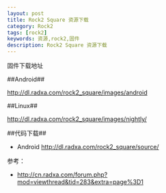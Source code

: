 ```yaml
---
layout: post
title: Rock2 Square 资源下载
category: Rock2
tags: [rock2]
keywords: 资源,rock2,固件
description: Rock2 Square 资源下载
---
```


固件下载地址


##Android##

http://dl.radxa.com/rock2_square/images/android


##Linux##

http://dl.radxa.com/rock2_square/images/nightly/


##代码下载##

- Android
http://dl.radxa.com/rock2_square/source/


参考：

- http://cn.radxa.com/forum.php?mod=viewthread&tid=283&extra=page%3D1